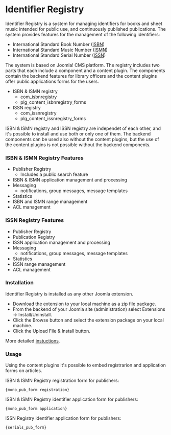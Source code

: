 # Identifier Registry

Identifier Registry is a system for managing identifiers for books and sheet music intended for public use, and continuously published publications. The system provides features for the management of the following identifiers:

* International Standard Book Number ([ISBN](https://en.wikipedia.org/wiki/International_Standard_Book_Number))
* International Standard Music Number ([ISMN](https://en.wikipedia.org/wiki/International_Standard_Music_Number))
* International Standard Serial Number ([ISSN](https://en.wikipedia.org/wiki/International_Standard_Serial_Number))
 
The system is based on Joomla! CMS platform. The registry includes two parts that each include a component and a content plugin. The components contain the backend features for library officers and the content plugins offer public applications forms for the users.

* ISBN & ISMN registry
  * com_isbnregistry
  * plg_content_isbnregistry_forms
* ISSN registry
  * com_issnregistry
  * plg_content_issnregistry_forms

ISBN & ISMN registry and ISSN registry are independet of each other, and it's possible to install and use both or only one of them. The backend components can be used also without the content plugins, but the use of the content plugins is not possible without the backend components.

### ISBN & ISMN Registry Features

* Publisher Registry
  * Includes a public search feature
* ISBN & ISMN application management and processing
* Messaging
  * notifications, group messages, message templates
* Statistics
* ISBN and ISMN range management 
* ACL management

### ISSN Registry Features

* Publisher Registry
* Publication Registry
* ISSN application management and processing
* Messaging
  * notifications, group messages, message templates
* Statistics
* ISSN range management
* ACL management

### Installation

Identifier Registry is installed as any other Joomla extension.

* Download the extension to your local machine as a zip file package.
* From the backend of your Joomla site (administration) select Extensions  →  Install/Uninstall.
* Click the Browse button and select the extension package on your local machine.
* Click the Upload File & Install button.

More detailed [instuctions](https://docs.joomla.org/Installing_an_extension).

### Usage

Using the content plugins it's possible to embed registrarion and application forms on articles.

ISBN & ISMN Registry registration form for publishers:

```
{mono_pub_form registration}
``` 

ISBN & ISMN Registry identifier application form for publishers:

```
{mono_pub_form application}
``` 

ISSN Registry identifier application form for publishers:

```
{serials_pub_form}
```
